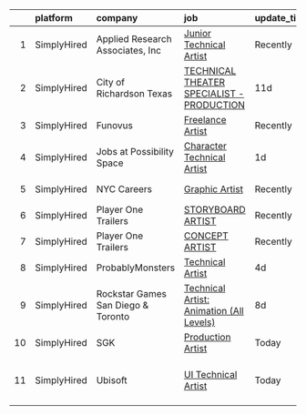 

|    | platform    | company                            | job                                                                                                                                                    | update_time   | location                      |
|---:|:------------|:-----------------------------------|:-------------------------------------------------------------------------------------------------------------------------------------------------------|:--------------|:------------------------------|
|  1 | SimplyHired | Applied Research Associates, Inc   | [Junior Technical Artist](https://www.simplyhired.com/job/Db31a1NtdMVsK_oBTWiZ9jfzUjDROAGkY3xdmYcQbH4gLS7EpaIOdA?q=technical+artist)                   | Recently      | Orlando, FL +1 location       |
|  2 | SimplyHired | City of Richardson Texas           | [TECHNICAL THEATER SPECIALIST - PRODUCTION](https://www.simplyhired.com/job/egyl-PPvZ0GvqQYdaKecH1xUckSl75wjzm4Qt2xERNmUVVcx-yXG3g?q=technical+artist) | 11d           | Richardson, TX                |
|  3 | SimplyHired | Funovus                            | [Freelance Artist](https://www.simplyhired.com/job/wucjFvZG2JRNmwrYnLbwDVT3_DRVHLxMd8BzmWlUbytgTfm8cythdg?q=technical+artist)                          | Recently      | Remote                        |
|  4 | SimplyHired | Jobs at Possibility Space          | [Character Technical Artist](https://www.simplyhired.com/job/0vGujK4hVMGfRc8bgZBE0ZBVnMI7HNrrJGKM_GoBO1MJS7IRbNv2cQ?q=technical+artist)                | 1d            | Seattle, WA                   |
|  5 | SimplyHired | NYC Careers                        | [Graphic Artist](https://www.simplyhired.com/job/ewv9ZSqA39MbC-M9LtFR2EgYClerPu4BsTzk5DXZR8kZnQ2cS9CBPQ?q=technical+artist)                            | Recently      | Manhattan, NY                 |
|  6 | SimplyHired | Player One Trailers                | [STORYBOARD ARTIST](https://www.simplyhired.com/job/WsM3HESh11erc7gbrwmB9wOuLc4G8EpuzkIDIBZRmQv2tJ5MIdyzZQ?q=technical+artist)                         | Recently      | Bellingham, WA                |
|  7 | SimplyHired | Player One Trailers                | [CONCEPT ARTIST](https://www.simplyhired.com/job/NHSymmraphyw8uHdSkV5Et_VVAdt0q4UIaYh_zD91KukT2nlM8P-Uw?q=technical+artist)                            | Recently      | Bellingham, WA                |
|  8 | SimplyHired | ProbablyMonsters                   | [Technical Artist](https://www.simplyhired.com/job/2OBzVCTrwJAZqsTXieRCsvsa5S-rFAtSv44SlKmeQDEa9HY2CEiD6Q?q=technical+artist)                          | 4d            | Bellevue, WA                  |
|  9 | SimplyHired | Rockstar Games San Diego & Toronto | [Technical Artist: Animation (All Levels)](https://www.simplyhired.com/job/6be5F64oKZYk0fgrMSNGut-V9Znmb4AWvQMXtTKuC4hG3z9_s57sFA?q=technical+artist)  | 8d            | Carlsbad, CA                  |
| 10 | SimplyHired | SGK                                | [Production Artist](https://www.simplyhired.com/job/nLscKVDaZIWjXiP6aCSDNgsiWn-tiw3ujf0ISg5rmVvQdXjUdCQhiA?q=technical+artist)                         | Today         | Michigan                      |
| 11 | SimplyHired | Ubisoft                            | [UI Technical Artist](https://www.simplyhired.com/job/TcYhkdbiXb2frSnZWUys_iMSCJ-VM-21nCHv7PVgNn8jW2Ze39oLJw?q=technical+artist)                       | Today         | San Francisco, CA +1 location |
